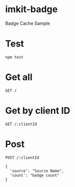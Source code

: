 # imkit-badge
Badge Cache Sample

# Test
```
npm test
```

# Get all
```
GET /
```

# Get by client ID
```
GET /:clientId
```

# Post
```
POST /:clientId

{
  'source': "Source Name",
  'count': "badge count"
}
```
